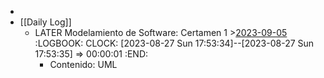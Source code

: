 -
- [[Daily Log]]
	- LATER Modelamiento de Software: Certamen 1 >[2023-09-05](#agenda://?start=1693953000000&end=1693956600000)
	  :LOGBOOK:
	  CLOCK: [2023-08-27 Sun 17:53:34]--[2023-08-27 Sun 17:53:35] =>  00:00:01
	  :END:
		- Contenido: UML